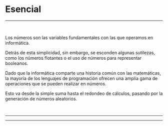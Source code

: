 # **Esencial**

---

<br>

Los números son las variables fundamentales con las que operamos en informática.

Detrás de esta simplicidad, sin embargo, se esconden algunas sutilezas, como los números flotantes o el uso de números para representar booleanos.

Dado que la informática comparte una historia común con las matemáticas, la mayoría de los lenguajes de programación ofrecen una amplia gama de operaciones que se pueden realizar en números.

Esto va desde la simple suma hasta el redondeo de cálculos, pasando por la generación de números aleatorios.

<br>

---

---